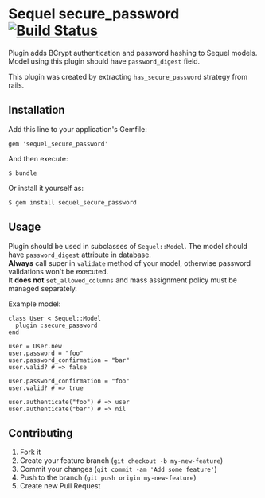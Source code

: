 # Sequel secure_password [![Build Status](https://secure.travis-ci.org/mlen/sequel_secure_password.png)](http://travis-ci.org/mlen/sequel_secure_password)

Plugin adds BCrypt authentication and password hashing to Sequel models.
Model using this plugin should have `password_digest` field.

This plugin was created by extracting `has_secure_password` strategy from rails.

## Installation

Add this line to your application's Gemfile:

    gem 'sequel_secure_password'

And then execute:

    $ bundle

Or install it yourself as:

    $ gem install sequel_secure_password

## Usage

Plugin should be used in subclasses of `Sequel::Model`. The model should have
`password_digest` attribute in database.  
__Always__ call super in `validate` method of your model, otherwise password
validations won't be executed.  
It __does not__ `set_allowed_columns` and mass assignment policy must be managed
separately.

Example model:

    class User < Sequel::Model
      plugin :secure_password
    end

    user = User.new
    user.password = "foo"
    user.password_confirmation = "bar"
    user.valid? # => false

    user.password_confirmation = "foo"
    user.valid? # => true

    user.authenticate("foo") # => user
    user.authenticate("bar") # => nil

## Contributing

1. Fork it
2. Create your feature branch (`git checkout -b my-new-feature`)
3. Commit your changes (`git commit -am 'Add some feature'`)
4. Push to the branch (`git push origin my-new-feature`)
5. Create new Pull Request
